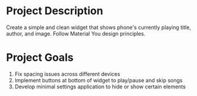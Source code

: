 # Project Description
Create a simple and clean widget that shows phone's currently playing title, author, and image. Follow Material You design principles.

# Project Goals
1. Fix spacing issues across different devices
2. Implement buttons at bottom of widget to play/pause and skip songs
3. Develop minimal settings application to hide or show certain elements

